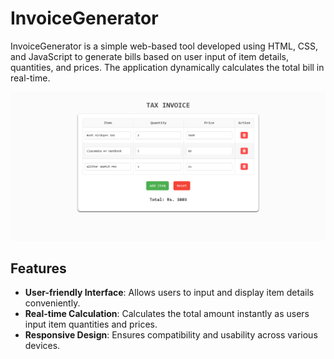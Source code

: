 # InvoiceGenerator

InvoiceGenerator is a simple web-based tool developed using HTML, CSS, and JavaScript to generate bills based on user input of item details, quantities, and prices. The application dynamically calculates the total bill in real-time.


![](./Invoice%20Generator/Demo/Screenshot%202024-06-16%20103924.png)

## Features

- **User-friendly Interface**: Allows users to input and display item details conveniently.
- **Real-time Calculation**: Calculates the total amount instantly as users input item quantities and prices.
- **Responsive Design**: Ensures compatibility and usability across various devices.


